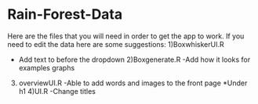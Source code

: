 # Rain-Forest-Data

Here are the files that you will need in order to get the app to work.
 If you need to edit the data here are some suggestions:
  1)BoxwhiskerUI.R
   - Add text to before the dropdown
   2)Boxgenerate.R
    -Add how it looks for examples graphs
   3) overviewUI.R
     -Able to add words and images to the front page
      *Under h1
   4)UI.R
     -Change titles 
   
   
   
    
